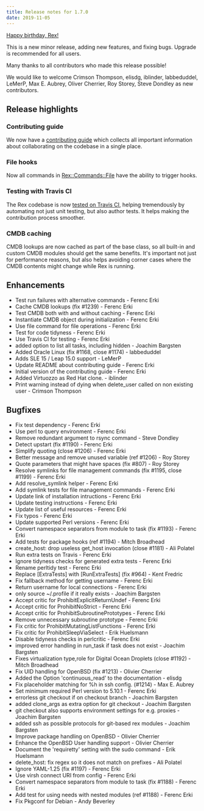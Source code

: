 ```yaml
---
title: Release notes for 1.7.0
date: 2019-11-05
---
```


[Happy birthday, Rex!](https://github.com/RexOps/Rex/commit/cabbc6a8aa9eb2c0d9d3fc2439be51924edc3ff8)

This is a new minor release, adding new features, and fixing bugs. Upgrade is recommended for all users.

Many thanks to all contributors who made this release possible!

We would like to welcome
Crimson Thompson,
elisdg,
iblinder,
labbeduddel,
LeMerP,
Max E. Aubrey,
Oliver Cherrier,
Roy Storey,
Steve Dondley
as new contributors.

## Release highlights

### Contributing guide

We now have a [contributing guide](https://github.com/RexOps/Rex/blob/master/CONTRIBUTING.md) which collects all important information about collaborating on the codebase in a single place.

### File hooks

Now all commands in [Rex::Commands::File](https://metacpan.org/pod/Rex::Commands::File) have the ability to trigger hooks.

### Testing with Travis CI

The Rex codebase is now [tested on Travis CI](https://travis-ci.org/RexOps/Rex), helping tremendously by automating not just unit testing, but also author tests. It helps making the contribution process smoother.

### CMDB caching

CMDB lookups are now cached as part of the base class, so all built-in and custom CMDB modules should get the same benefits. It's important not just for performance reasons, but also helps avoiding corner cases where the CMDB contents might change while Rex is running.

## Enhancements

  * Test run failures with alternative commands - Ferenc Erki
  * Cache CMDB lookups (fix #1239) - Ferenc Erki
  * Test CMDB both with and without caching - Ferenc Erki
  * Instantiate CMDB object during initialization - Ferenc Erki
  * Use file command for file operations - Ferenc Erki
  * Test for code tidyness - Ferenc Erki
  * Use Travis CI for testing - Ferenc Erki
  * added option to list all tasks, including hidden - Joachim Bargsten
  * Added Oracle Linux (fix #1168, close #1174) - labbeduddel
  * Adds SLE 15 / Leap 15.0 support - LeMerP
  * Update README about contributing guide - Ferenc Erki
  * Initial version of the contributing guide - Ferenc Erki
  * Added Virtuozzo as Red Hat clone. - iblinder
  * Print warning instead of dying when delete_user called on non existing user - Crimson Thompson

## Bugfixes

  * Fix test dependency - Ferenc Erki
  * Use perl to query environment - Ferenc Erki
  * Remove redundant argument to rsync command - Steve Dondley
  * Detect upstart (fix #1190) - Ferenc Erki
  * Simplify quoting (close #1206) - Ferenc Erki
  * Better message and remove unused variable (ref #1206) - Roy Storey
  * Quote parameters that might have spaces (fix #807) - Roy Storey
  * Resolve symlinks for file management commands (fix #1195, close #1199) - Ferenc Erki
  * Add resolve_symlink helper - Ferenc Erki
  * Add symlink tests for file management commands - Ferenc Erki
  * Update link of installation intructions - Ferenc Erki
  * Update testing instructions - Ferenc Erki
  * Update list of useful resources - Ferenc Erki
  * Fix typos - Ferenc Erki
  * Update supported Perl versions - Ferenc Erki
  * Convert namespace separators from module to task (fix #1193) - Ferenc Erki
  * Add tests for package hooks (ref #1194) - Mitch Broadhead
  * create_host: drop useless get_host invocation (close #1181) - Ali Polatel
  * Run extra tests on Travis - Ferenc Erki
  * Ignore tidyness checks for generated extra tests - Ferenc Erki
  * Rename perltidy test - Ferenc Erki
  * Replace [ExtraTests] with [RunExtraTests] (fix #964) - Kent Fredric
  * Fix fallback method for getting username - Ferenc Erki
  * Return username for local connections - Ferenc Erki
  * only source ~/.profile if it really exists - Joachim Bargsten
  * Accept critic for ProhibitExplicitReturnUndef - Ferenc Erki
  * Accept critic for ProhibitNoStrict - Ferenc Erki
  * Accept critic for ProhibitSubroutinePrototypes - Ferenc Erki
  * Remove unnecessary subroutine prototype - Ferenc Erki
  * Fix critic for ProhibitMutatingListFunctions - Ferenc Erki
  * Fix critic for ProhibitSleepViaSelect - Erik Huelsmann
  * Disable tidyness checks in perlcritic - Ferenc Erki
  * improved error handling in run_task if task does not exist - Joachim Bargsten
  * Fixes virtualization type,role for Digital Ocean Droplets (close #1192) - Mitch Broadhead
  * Fix UID handling for OpenBSD (fix #1213) - Olivier Cherrier
  * Added the Option 'continuous_read' to the documentation - elisdg
  * Fix placeholder matching for %h in ssh config. (#1214) - Max E. Aubrey
  * Set minimum required Perl version to 5.10.1 - Ferenc Erki
  * errorless git checkout if on checkout branch - Joachim Bargsten
  * added clone_args as extra option for git checkout - Joachim Bargsten
  * git checkout also supports environment settings for e.g. proxies - Joachim Bargsten
  * added ssh as possible protocols for git-based rex modules - Joachim Bargsten
  * Improve package handling on OpenBSD - Olivier Cherrier
  * Enhance the OpenBSD User handling support - Olivier Cherrier
  * Document the 'requiretty' setting with the sudo command - Erik Huelsmann
  * delete_host: fix regex so it does not match on prefixes - Ali Polatel
  * Ignore YAML-1.25 (fix #1197) - Ferenc Erki
  * Use virsh connect URI from config - Ferenc Erki
  * Convert namespace separators from module to task (fix #1188) - Ferenc Erki
  * Add test for using needs with nested modules (ref #1188) - Ferenc Erki
  * Fix Pkgconf for Debian - Andy Beverley
